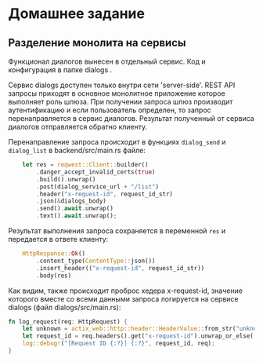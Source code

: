 # Домашнее задание
## Разделение монолита на сервисы

Функционал диалогов вынесен в отдельный сервис.
Код и конфигурация в папке dialogs .

Сервис dialogs доступен только внутри сети 'server-side'.
REST API запросы приходят в основное монолитное приложение которое выполняет роль шлюза. При получении запроса шлюз производит аутентификацию и если пользователь определен, то запрос перенаправляется в сервис диалогов. Результат полученный от сервиса диалогов отправляется обратно клиенту.

Перенаправление запроса происходит в функциях `dialog_send` и `dialog_list` в backend/src/main.rs файле:

```rust
    let res = reqwest::Client::builder()
        .danger_accept_invalid_certs(true)
        .build().unwrap()
        .post(dialog_service_url + "/list")
        .header("x-request-id", request_id_str)
        .json(&dialogs_body)
        .send().await.unwrap()
        .text().await.unwrap();
```

Результат выполнения запроса сохраняется в переменной `res` и передается в ответе клиенту:

```rust
    HttpResponse::Ok()
        .content_type(ContentType::json())
        .insert_header(("x-request-id", request_id_str))
        .body(res)
```

Как видим, также происходит проброс хедера x-request-id, значение которого вместе со всеми данными запроса логируется на сервисе dialogs (файл dialogs/src/main.rs):

```rust
fn log_request(req: HttpRequest) {
    let unknown = actix_web::http::header::HeaderValue::from_str("unknown").unwrap();
    let request_id = req.headers().get("x-request-id").unwrap_or_else(|| &unknown);
    log::debug!("[Request ID {:?}] {:?}", request_id, req);
}
```
